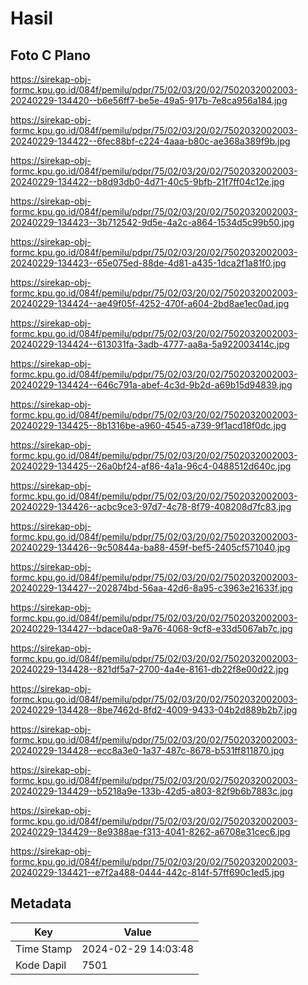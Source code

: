 # Hasil

## Foto C Plano

https://sirekap-obj-formc.kpu.go.id/084f/pemilu/pdpr/75/02/03/20/02/7502032002003-20240229-134420--b6e56ff7-be5e-49a5-917b-7e8ca956a184.jpg

https://sirekap-obj-formc.kpu.go.id/084f/pemilu/pdpr/75/02/03/20/02/7502032002003-20240229-134422--6fec88bf-c224-4aaa-b80c-ae368a389f9b.jpg

https://sirekap-obj-formc.kpu.go.id/084f/pemilu/pdpr/75/02/03/20/02/7502032002003-20240229-134422--b8d93db0-4d71-40c5-9bfb-21f7ff04c12e.jpg

https://sirekap-obj-formc.kpu.go.id/084f/pemilu/pdpr/75/02/03/20/02/7502032002003-20240229-134423--3b712542-9d5e-4a2c-a864-1534d5c99b50.jpg

https://sirekap-obj-formc.kpu.go.id/084f/pemilu/pdpr/75/02/03/20/02/7502032002003-20240229-134423--65e075ed-88de-4d81-a435-1dca2f1a81f0.jpg

https://sirekap-obj-formc.kpu.go.id/084f/pemilu/pdpr/75/02/03/20/02/7502032002003-20240229-134424--ae49f05f-4252-470f-a604-2bd8ae1ec0ad.jpg

https://sirekap-obj-formc.kpu.go.id/084f/pemilu/pdpr/75/02/03/20/02/7502032002003-20240229-134424--613031fa-3adb-4777-aa8a-5a922003414c.jpg

https://sirekap-obj-formc.kpu.go.id/084f/pemilu/pdpr/75/02/03/20/02/7502032002003-20240229-134424--646c791a-abef-4c3d-9b2d-a69b15d94839.jpg

https://sirekap-obj-formc.kpu.go.id/084f/pemilu/pdpr/75/02/03/20/02/7502032002003-20240229-134425--8b1316be-a960-4545-a739-9f1acd18f0dc.jpg

https://sirekap-obj-formc.kpu.go.id/084f/pemilu/pdpr/75/02/03/20/02/7502032002003-20240229-134425--26a0bf24-af86-4a1a-96c4-0488512d640c.jpg

https://sirekap-obj-formc.kpu.go.id/084f/pemilu/pdpr/75/02/03/20/02/7502032002003-20240229-134426--acbc9ce3-97d7-4c78-8f79-408208d7fc83.jpg

https://sirekap-obj-formc.kpu.go.id/084f/pemilu/pdpr/75/02/03/20/02/7502032002003-20240229-134426--9c50844a-ba88-459f-bef5-2405cf571040.jpg

https://sirekap-obj-formc.kpu.go.id/084f/pemilu/pdpr/75/02/03/20/02/7502032002003-20240229-134427--202874bd-56aa-42d6-8a95-c3963e21633f.jpg

https://sirekap-obj-formc.kpu.go.id/084f/pemilu/pdpr/75/02/03/20/02/7502032002003-20240229-134427--bdace0a8-9a76-4068-9cf8-e33d5067ab7c.jpg

https://sirekap-obj-formc.kpu.go.id/084f/pemilu/pdpr/75/02/03/20/02/7502032002003-20240229-134428--821df5a7-2700-4a4e-8161-db22f8e00d22.jpg

https://sirekap-obj-formc.kpu.go.id/084f/pemilu/pdpr/75/02/03/20/02/7502032002003-20240229-134428--8be7462d-8fd2-4009-9433-04b2d889b2b7.jpg

https://sirekap-obj-formc.kpu.go.id/084f/pemilu/pdpr/75/02/03/20/02/7502032002003-20240229-134428--ecc8a3e0-1a37-487c-8678-b531ff811870.jpg

https://sirekap-obj-formc.kpu.go.id/084f/pemilu/pdpr/75/02/03/20/02/7502032002003-20240229-134429--b5218a9e-133b-42d5-a803-82f9b6b7883c.jpg

https://sirekap-obj-formc.kpu.go.id/084f/pemilu/pdpr/75/02/03/20/02/7502032002003-20240229-134429--8e9388ae-f313-4041-8262-a6708e31cec6.jpg

https://sirekap-obj-formc.kpu.go.id/084f/pemilu/pdpr/75/02/03/20/02/7502032002003-20240229-134421--e7f2a488-0444-442c-814f-57ff690c1ed5.jpg


## Metadata

| Key        | Value               |
| ---------- | ------------------- |
| Time Stamp | 2024-02-29 14:03:48 |
| Kode Dapil | 7501                |



